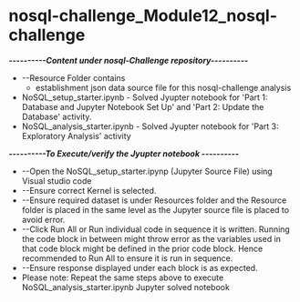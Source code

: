 # nosql-challenge_Module12_nosql-challenge
*************----------Content under nosql-Challenge repository----------*************<br>
* --Resource Folder contains
    * establishment json data source file for this nosql-challenge analysis
* NoSQL_setup_starter.ipynb - Solved Jyupter notebook for 'Part 1: Database and Jupyter Notebook Set Up' and 'Part 2: Update the Database' activity.
* NoSQL_analysis_starter.ipynb - Solved Jyupter notebook for 'Part 3: Exploratory Analysis' activity

*************----------To Execute/verify the Jyupter notebook ----------*************<br>

* --Open the NoSQL_setup_starter.ipynp (Jupyter Source File) using Visual studio code
* --Ensure correct Kernel is selected. 
* --Ensure required dataset is under Resources folder and the Resource folder is placed in the same level as the Jupyter source file is placed to avoid error.
* --Click Run All or Run individual code in sequence it is written. Running the code block in between might throw error as the variables used in that code block might be defined in the prior code block. Hence recommended to Run All to ensure it is run in sequence.
* --Ensure response displayed under each block is as expected.
* Please note: Repeat the same steps above to execute NoSQL_analysis_starter.ipynb Jupyter solved notebook 